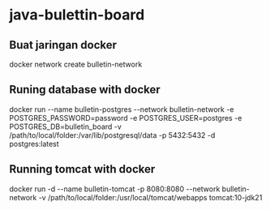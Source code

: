 # java-bulettin-board

## Buat jaringan docker
docker network create bulletin-network

## Runing database with docker
docker run --name bulletin-postgres --network bulletin-network -e POSTGRES_PASSWORD=password -e POSTGRES_USER=postgres -e POSTGRES_DB=bulletin_board -v /path/to/local/folder:/var/lib/postgresql/data -p 5432:5432 -d postgres:latest

## Running tomcat with docker
docker run -d --name bulletin-tomcat -p 8080:8080 --network bulletin-network -v /path/to/local/folder:/usr/local/tomcat/webapps tomcat:10-jdk21

